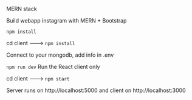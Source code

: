 MERN stack

Build webapp instagram with MERN + Bootstrap

`npm install`

cd client ---> `npm install`

Connect to your mongodb, add info in .env

`npm run dev`
Run the React client only

cd client ---> `npm start `

Server runs on http://localhost:5000 and
client on http://localhost:3000
